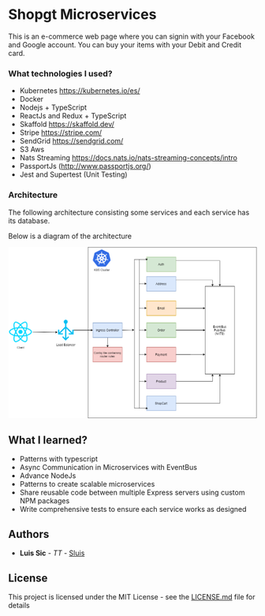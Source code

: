 # Shopgt Microservices

This is an e-commerce web page where you can signin with your Facebook and Google account. You can buy your items with your Debit and Credit card.

### What technologies I used?

- Kubernetes https://kubernetes.io/es/
- Docker
- Nodejs + TypeScript
- ReactJs and Redux + TypeScript
- Skaffold https://skaffold.dev/
- Stripe https://stripe.com/
- SendGrid https://sendgrid.com/
- S3 Aws
- Nats Streaming https://docs.nats.io/nats-streaming-concepts/intro
- PassportJs (http://www.passportjs.org/)
- Jest and Supertest (Unit Testing)

### Architecture

The following architecture consisting some services and each service has its database.

Below is a diagram of the architecture

<img src="./resources/ShopGt.png" title="Architecture">

## What I learned?

- Patterns with typescript
- Async Communication in Microservices with EventBus
- Advance NodeJs
- Patterns to create scalable microservices
- Share reusable code between multiple Express servers using custom NPM packages
- Write comprehensive tests to ensure each service works as designed

## Authors

- **Luis Sic** - _TT_ - [Sluis](https://github.com/LuisSic)

## License

This project is licensed under the MIT License - see the [LICENSE.md](LICENSE.md) file for details
